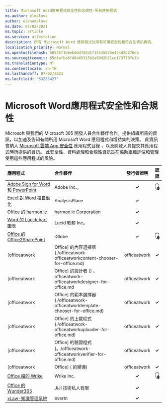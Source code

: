 ```yaml
---
title: Microsoft Word應用程式安全性和合規性-所有應用程式
ms.author: elmalova
author: elenamalova
ms.date: 07/02/2021
ms.topic: article
ms.service: attestation
description: 所有 Microsoft Word 應用程式的所有可用安全性和符合性資訊資訊。
localization_priority: Normal
ms.openlocfilehash: 50576f1b6eb0dd7d2d1f15545275e434d2d276db
ms.sourcegitcommit: 65d4afba6f46d45315b2a90d2b21ce1737707e7b
ms.translationtype: MT
ms.contentlocale: zh-TW
ms.lasthandoff: 07/02/2021
ms.locfileid: "53283427"
---
```

# <a name="microsoft-word-app-security-and-compliance"></a>Microsoft Word應用程式安全性和合規性

Microsoft 與我們的 Microsoft 365 開發人員合作夥伴合作，提供組織所需的資訊，以加速及告知有關所用 Microsoft Word 應用程式和增益集的決策。 此資訊會納入 [Microsoft 雲端 App 安全性](https://www.microsoft.com/en-us/enterprise-mobility-security/cloud-app-security) 應用程式目錄 ，以及開發人員提交其應用程式時所提供的資訊。 此安全性、資料處理和合規性資訊旨在協助組織評估和管理使用這些應用程式的風險。

| **應用程式** | **合作夥伴** | **發行者證明** | **認證** |
|:--------|:------------|:----------------------:|:-------------:|
| [Adobe Sign for Word 和 PowerPoint](./adobe-inc-sign-for-word-and-powerpoint.md) | Adobe Inc.。 | **✓** | <img alt="Certified application badge" src="../media/certified-badge.png" height="25" width="25" /> |
| [Excel 對 Word 檔自動化](./analysisplace-excel-to-word-document-automation.md) | AnalysisPlace | **✓** |  |
| [Office 的 harmon.ie](./harmonie-corporation-for-office.md) | harmon.ie Corporation | **✓** |  |
| [Word 的 Lucidchart 圖表](./lucid-software-inc-lucidchart-diagrams-for-word.md) | Lucid 軟體 Inc。 | **✓** |  |
| [Office 的 Office2SharePoint](./iglobe-office2sharepoint-for-office.md) | iGlobe | **✓** | <img alt="Certified application badge" src="../media/certified-badge.png" height="25" width="25" /> |
| [officeatwork | Office] 的內容選擇器 (./officeatwork-officeatworkcontent-chooser-for-office.md)  | officeatwork | **✓** | <img alt="Certified application badge" src="../media/certified-badge.png" height="25" width="25" /> |
| [officeatwork | Office] 的設計者 () 。 officeatwork-officeatworkdesigner-for-office.md | officeatwork | **✓** | <img alt="Certified application badge" src="../media/certified-badge.png" height="25" width="25" /> |
| [officeatwork | Office] 的範本選擇器 (./officeatwork-officeatworktemplate-chooser-for-office.md)  | officeatwork | **✓** | <img alt="Certified application badge" src="../media/certified-badge.png" height="25" width="25" /> |
| [officeatwork | Office] 的上載程式 (./officeatwork-officeatworkuploader-for-office.md)  | officeatwork | **✓** | <img alt="Certified application badge" src="../media/certified-badge.png" height="25" width="25" /> |
| [officeatwork | Office] 的驗證程式 (。/officeatwork-officeatworkverifier-for-office.md)  | officeatwork | **✓** | <img alt="Certified application badge" src="../media/certified-badge.png" height="25" width="25" /> |
| [officeatwork | Office] ( 的嚮導)  | officeatwork | **✓** | <img alt="Certified application badge" src="../media/certified-badge.png" height="25" width="25" /> |
| [Office 檔的 Wrike](./wrike-inc-for-office-documents.md) | Wrike Inc. | **✓** | <img alt="Certified application badge" src="../media/certified-badge.png" height="25" width="25" /> |
| [Office 的 Wunder365](./jiji-technologies-private-limited-wunder365-for-office.md) | JiJi 技術私人有限 | **✓** |  |
| [xLaw-知識管理系統](./evertn-xlaw-knowledge-management-system.md) | evertn | **✓** |  |
